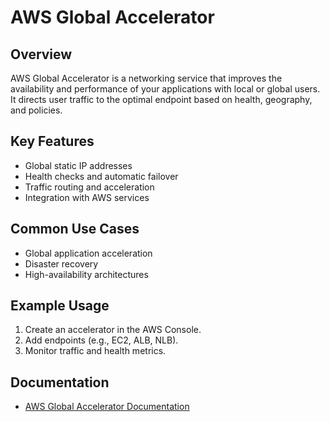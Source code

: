 # AWS Global Accelerator

## Overview
AWS Global Accelerator is a networking service that improves the availability and performance of your applications with local or global users. It directs user traffic to the optimal endpoint based on health, geography, and policies.

## Key Features
- Global static IP addresses
- Health checks and automatic failover
- Traffic routing and acceleration
- Integration with AWS services

## Common Use Cases
- Global application acceleration
- Disaster recovery
- High-availability architectures

## Example Usage
1. Create an accelerator in the AWS Console.
2. Add endpoints (e.g., EC2, ALB, NLB).
3. Monitor traffic and health metrics.

## Documentation
- [AWS Global Accelerator Documentation](https://docs.aws.amazon.com/global-accelerator/)
